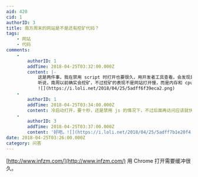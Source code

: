 ```yaml
---
aid: 420
cid: 1
authorID: 3
title: 南方周末的网站是不是还有挖矿代码？
tags:
    - 网站
    - 代码
comments:
    -
        authorID: 1
        addTime: 2018-04-25T03:32:00.000Z
        content: |-
            这是两件事，我在禁用 script 时打开也要很久，用开发者工具查看，会发现是网站需要加载非常多的照片，所以很慢。  
            听说，南周以前确实会挖矿，不过挖矿的表现不是网站打开慢，而是内存和 cpu 占用瞬间拉高。  
            ![](https://i.loli.net/2018/04/25/5adff6f39eca2.png)
    -
        authorID: 1
        addTime: 2018-04-25T03:34:00.000Z
        content: 冷启动打开，要十秒，还是禁用 js 的情况下，不过后面再访问应该就快了，就第一次会比较慢。
    -
        authorID: 3
        addTime: 2018-04-25T03:37:00.000Z
        content: '好吧。![](https://i.loli.net/2018/04/25/5adff7b1e20f4.png)'
date: 2018-04-25T03:26:00.000Z
category: 问答
---
```


[http://www.infzm.com/](http://www.infzm.com/) 用 Chrome 打开需要缓冲很久。
